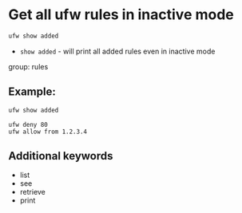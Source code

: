 # Get all ufw rules in inactive mode

```bash
ufw show added
```

- `show added` - will print all added rules even in inactive mode

group: rules

## Example: 
```bash
ufw show added
```
```
ufw deny 80
ufw allow from 1.2.3.4
```

## Additional keywords
- list
- see
- retrieve
- print

